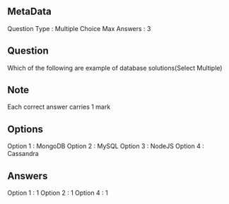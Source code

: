 ## MetaData
Question Type : Multiple Choice
Max Answers : 3

## Question
Which of the following are example of database solutions(Select Multiple)

## Note
Each correct answer carries 1 mark

## Options
Option 1 : MongoDB
Option 2 : MySQL
Option 3 : NodeJS
Option 4 : Cassandra

## Answers
Option 1 : 1
Option 2 : 1
Option 4 : 1
